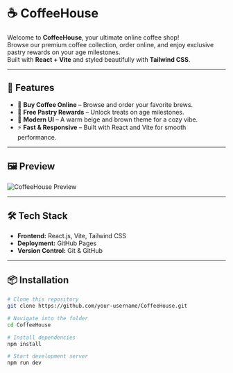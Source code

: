 # ☕ CoffeeHouse

Welcome to **CoffeeHouse**, your ultimate online coffee shop!  
Browse our premium coffee collection, order online, and enjoy exclusive pastry rewards on your age milestones.  
Built with **React + Vite** and styled beautifully with **Tailwind CSS**.

---

## 🚀 Features
- 🛒 **Buy Coffee Online** – Browse and order your favorite brews.
- 🎂 **Free Pastry Rewards** – Unlock treats on age milestones.
- 🎨 **Modern UI** – A warm beige and brown theme for a cozy vibe.
- ⚡ **Fast & Responsive** – Built with React and Vite for smooth performance.

---

## 🖼️ Preview
![CoffeeHouse Preview](link-to-your-screenshot.png)

---

## 🛠️ Tech Stack
- **Frontend:** React.js, Vite, Tailwind CSS
- **Deployment:** GitHub Pages
- **Version Control:** Git & GitHub

---

## 📦 Installation
```bash
# Clone this repository
git clone https://github.com/your-username/CoffeeHouse.git

# Navigate into the folder
cd CoffeeHouse

# Install dependencies
npm install

# Start development server
npm run dev
